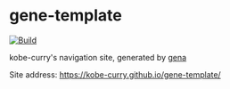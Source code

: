 # gene-template

[![Build](https://github.com/Kobe-Curry/gene-template/actions/workflows/generate.yml/badge.svg)](https://github.com/Kobe-Curry/gene-template/actions/workflows/generate.yml)

kobe-curry's navigation site, generated by [gena](https://github.com/x1ah/gena)

Site address: https://kobe-curry.github.io/gene-template/